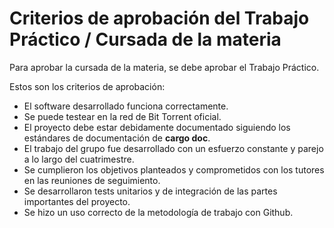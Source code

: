 # Criterios de aprobación del Trabajo Práctico / Cursada de la materia

Para aprobar la cursada de la materia, se debe aprobar el Trabajo Práctico.

Estos son los criterios de aprobación:

* El software desarrollado funciona correctamente.
* Se puede testear en la red de Bit Torrent oficial.
* El proyecto debe estar debidamente documentado siguiendo los estándares de documentación de **cargo doc**.
* El trabajo del grupo fue desarrollado con un esfuerzo constante y parejo a lo largo del cuatrimestre.
* Se cumplieron los objetivos planteados y comprometidos con los tutores en las reuniones de seguimiento.
* Se desarrollaron tests unitarios y de integración de las partes importantes del proyecto.
* Se hizo un uso correcto de la metodología de trabajo con Github.
